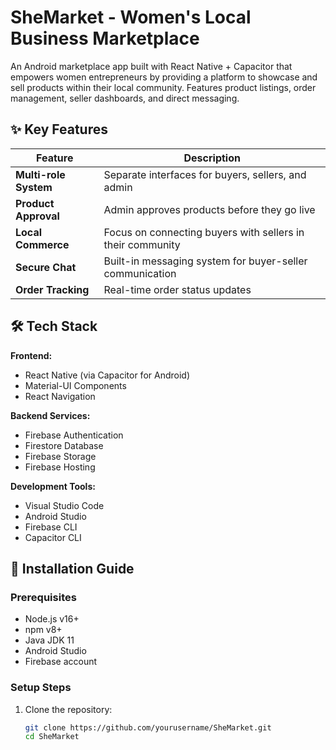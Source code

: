 # SheMarket - Women's Local Business Marketplace


An Android marketplace app built with React Native + Capacitor that empowers women entrepreneurs by providing a platform to showcase and sell products within their local community. Features product listings, order management, seller dashboards, and direct messaging.

## ✨ Key Features
| Feature | Description |
|---------|-------------|
| **Multi-role System** | Separate interfaces for buyers, sellers, and admin |
| **Product Approval** | Admin approves products before they go live |
| **Local Commerce** | Focus on connecting buyers with sellers in their community |
| **Secure Chat** | Built-in messaging system for buyer-seller communication |
| **Order Tracking** | Real-time order status updates |

## 🛠️ Tech Stack
**Frontend:**
- React Native (via Capacitor for Android)
- Material-UI Components
- React Navigation

**Backend Services:**
- Firebase Authentication
- Firestore Database
- Firebase Storage
- Firebase Hosting

**Development Tools:**
- Visual Studio Code
- Android Studio
- Firebase CLI
- Capacitor CLI


## 🚀 Installation Guide

### Prerequisites
- Node.js v16+
- npm v8+
- Java JDK 11
- Android Studio
- Firebase account

### Setup Steps
1. Clone the repository:
   ```bash
   git clone https://github.com/yourusername/SheMarket.git
   cd SheMarket
